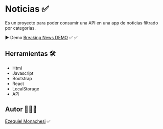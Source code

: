 # Noticias ✅

Es un proyecto para poder consumir una API en una app de noticias filtrado por categorias.

▶️ Demo
[Breaking News DEMO](https://breakingnewsreact.netlify.app/) ✅ ✅

## Herramientas 🛠️

- Html
- Javascript
- Bootstrap
- React
- LocalStorage
- API

## Autor 👨🏻‍💼

[Ezequiel Monachesi](https://www.linkedin.com/in/monachesi-cesar-ezequiel/) ✅